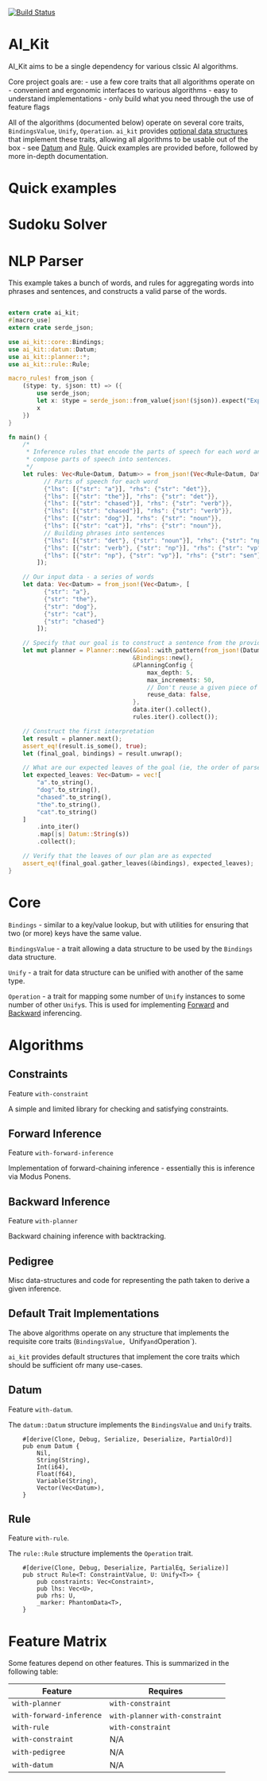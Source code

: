 [![Build Status](https://travis-ci.org/joshmarlow/ai_kit-rs.svg?branch=master)](https://travis-ci.org/joshmarlow/ai_kit-rs)

AI_Kit
======

AI_Kit aims to be a single dependency for various clssic AI algorithms.

Core project goals are:
    - use a few core traits that all algorithms operate on
    - convenient and ergonomic interfaces to various algorithms
    - easy to understand implementations
    - only build what you need through the use of feature flags

All of the algorithms (documented below) operate on several core traits, `BindingsValue`, `Unify`, `Operation`.
`ai_kit` provides [optional data structures](#default-trait-implementations) that implement these traits, allowing all algorithms to be usable out of the box - see [Datum](#datum) and [Rule](#rule).
Quick examples are provided before, followed by more in-depth documentation.

Quick examples
==============

Sudoku Solver
=============

NLP Parser
==========

This example takes a bunch of words, and rules for aggregating words into phrases and sentences, and constructs a valid parse of the words.

```rust

extern crate ai_kit;
#[macro_use]
extern crate serde_json;

use ai_kit::core::Bindings;
use ai_kit::datum::Datum;
use ai_kit::planner::*;
use ai_kit::rule::Rule;

macro_rules! from_json {
    ($type: ty, $json: tt) => ({
        use serde_json;
        let x: $type = serde_json::from_value(json!($json)).expect("Expected json decoding");
        x
    })
}

fn main() {
    /*
     * Inference rules that encode the parts of speech for each word and how to
     * compose parts of speech into sentences.
     */
    let rules: Vec<Rule<Datum, Datum>> = from_json!(Vec<Rule<Datum, Datum>>, [
          // Parts of speech for each word
          {"lhs": [{"str": "a"}], "rhs": {"str": "det"}},
          {"lhs": [{"str": "the"}], "rhs": {"str": "det"}},
          {"lhs": [{"str": "chased"}], "rhs": {"str": "verb"}},
          {"lhs": [{"str": "chased"}], "rhs": {"str": "verb"}},
          {"lhs": [{"str": "dog"}], "rhs": {"str": "noun"}},
          {"lhs": [{"str": "cat"}], "rhs": {"str": "noun"}},
          // Building phrases into sentences
          {"lhs": [{"str": "det"}, {"str": "noun"}], "rhs": {"str": "np"}},
          {"lhs": [{"str": "verb"}, {"str": "np"}], "rhs": {"str": "vp"}},
          {"lhs": [{"str": "np"}, {"str": "vp"}], "rhs": {"str": "sen"}}
        ]);

    // Our input data - a series of words
    let data: Vec<Datum> = from_json!(Vec<Datum>, [
          {"str": "a"},
          {"str": "the"},
          {"str": "dog"},
          {"str": "cat"},
          {"str": "chased"}
        ]);

    // Specify that our goal is to construct a sentence from the provided data using the provided rules
    let mut planner = Planner::new(&Goal::with_pattern(from_json!(Datum, {"str": "sen"})),
                                   &Bindings::new(),
                                   &PlanningConfig {
                                       max_depth: 5,
                                       max_increments: 50,
                                       // Don't reuse a given piece of data (ie, a word)
                                       reuse_data: false,
                                   },
                                   data.iter().collect(),
                                   rules.iter().collect());

    // Construct the first interpretation
    let result = planner.next();
    assert_eq!(result.is_some(), true);
    let (final_goal, bindings) = result.unwrap();

    // What are our expected leaves of the goal (ie, the order of parsed sentences)
    let expected_leaves: Vec<Datum> = vec![
    	"a".to_string(),
    	"dog".to_string(),
    	"chased".to_string(),
    	"the".to_string(),
    	"cat".to_string()
    ]
        .into_iter()
        .map(|s| Datum::String(s))
        .collect();

    // Verify that the leaves of our plan are as expected
    assert_eq!(final_goal.gather_leaves(&bindings), expected_leaves);
}
```

Core
====

`Bindings` - similar to a key/value lookup, but with utilities for ensuring that two (or more) keys have the same value.

`BindingsValue` - a trait allowing a data structure to be used by the `Bindings` data structure.

`Unify` - a trait for data structure can be unified with another of the same type.

`Operation` - a trait for mapping some number of `Unify` instances to some number of other `Unify`s.
This is used for implementing [Forward](#forward-inference) and [Backward](#backward-inference) inferencing.

Algorithms
==========

## Constraints

Feature `with-constraint`

A simple and limited library for checking and satisfying constraints.

## Forward Inference

Feature `with-forward-inference`

Implementation of forward-chaining inference - essentially this is inference via Modus Ponens.

## Backward Inference

Feature `with-planner`

Backward chaining inference with backtracking.

## Pedigree

Misc data-structures and code for representing the path taken to derive a given inference.

## Default Trait Implementations

The above algorithms operate on any structure that implements the requisite core traits (`BindingsValue, `Unify` and `Operation`).

`ai_kit` provides default structures that implement the core traits which should be sufficient ofr many use-cases.

## Datum

Feature `with-datum`.

The `datum::Datum` structure implements the `BindingsValue` and `Unify` traits.

```
	#[derive(Clone, Debug, Serialize, Deserialize, PartialOrd)]
	pub enum Datum {
	    Nil,
	    String(String),
	    Int(i64),
	    Float(f64),
	    Variable(String),
	    Vector(Vec<Datum>),
	}
```

## Rule

Feature `with-rule`.

The `rule::Rule` structure implements the `Operation` trait.

```
	#[derive(Clone, Debug, Deserialize, PartialEq, Serialize)]
	pub struct Rule<T: ConstraintValue, U: Unify<T>> {
	    pub constraints: Vec<Constraint>,
	    pub lhs: Vec<U>,
	    pub rhs: U,
	    _marker: PhantomData<T>,
	}
```

Feature Matrix
==============

Some features depend on other features.  This is summarized in the following table:

| Feature | Requires |
|---------|----------|
| `with-planner`           | `with-constraint` |
| `with-forward-inference` | `with-planner` `with-constraint` |
| `with-rule`              | `with-constraint` |
| `with-constraint`        | N/A|
| `with-pedigree`          | N/A |
| `with-datum`             | N/A |
